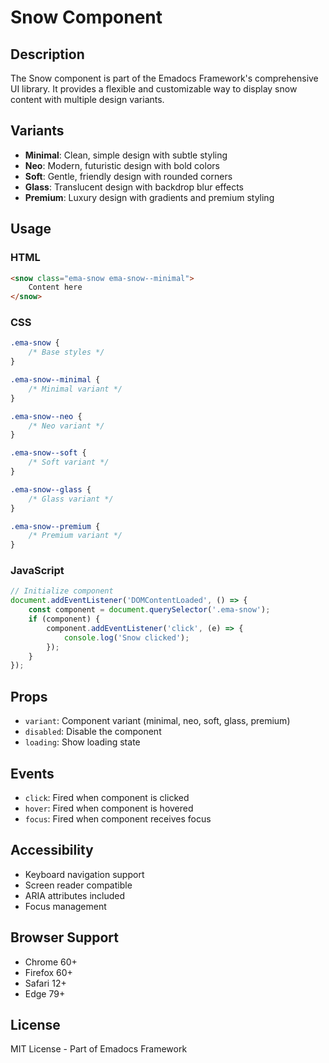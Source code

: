 # Snow Component

## Description
The Snow component is part of the Emadocs Framework's comprehensive UI library. It provides a flexible and customizable way to display snow content with multiple design variants.

## Variants
- **Minimal**: Clean, simple design with subtle styling
- **Neo**: Modern, futuristic design with bold colors
- **Soft**: Gentle, friendly design with rounded corners
- **Glass**: Translucent design with backdrop blur effects
- **Premium**: Luxury design with gradients and premium styling

## Usage

### HTML
```html
<snow class="ema-snow ema-snow--minimal">
    Content here
</snow>
```

### CSS
```css
.ema-snow {
    /* Base styles */
}

.ema-snow--minimal {
    /* Minimal variant */
}

.ema-snow--neo {
    /* Neo variant */
}

.ema-snow--soft {
    /* Soft variant */
}

.ema-snow--glass {
    /* Glass variant */
}

.ema-snow--premium {
    /* Premium variant */
}
```

### JavaScript
```javascript
// Initialize component
document.addEventListener('DOMContentLoaded', () => {
    const component = document.querySelector('.ema-snow');
    if (component) {
        component.addEventListener('click', (e) => {
            console.log('Snow clicked');
        });
    }
});
```

## Props
- `variant`: Component variant (minimal, neo, soft, glass, premium)
- `disabled`: Disable the component
- `loading`: Show loading state

## Events
- `click`: Fired when component is clicked
- `hover`: Fired when component is hovered
- `focus`: Fired when component receives focus

## Accessibility
- Keyboard navigation support
- Screen reader compatible
- ARIA attributes included
- Focus management

## Browser Support
- Chrome 60+
- Firefox 60+
- Safari 12+
- Edge 79+

## License
MIT License - Part of Emadocs Framework
